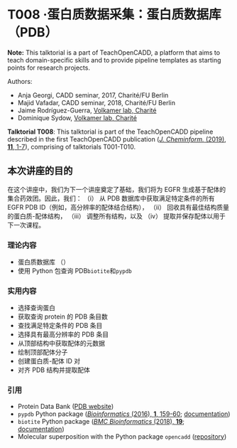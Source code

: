 # T008 ·蛋白质数据采集：蛋白质数据库 （PDB）


**Note:** This talktorial is a part of TeachOpenCADD, a platform that aims to teach domain-specific skills and to provide pipeline templates as starting points for research projects.

Authors:

- Anja Georgi, CADD seminar, 2017, Charité/FU Berlin
- Majid Vafadar, CADD seminar, 2018, Charité/FU Berlin
- Jaime Rodríguez-Guerra, [Volkamer lab, Charité](https://volkamerlab.org/)
- Dominique Sydow, [Volkamer lab, Charité](https://volkamerlab.org/)


__Talktorial T008__: This talktorial is part of the TeachOpenCADD pipeline described in the first TeachOpenCADD publication ([_J. Cheminform._ (2019), **11**, 1-7](https://jcheminf.biomedcentral.com/articles/10.1186/s13321-019-0351-x)), comprising of talktorials T001-T010.


## 本次讲座的目的


在这个讲座中，我们为下一个讲座奠定了基础，我们将为 EGFR 生成基于配体的集合药效团。因此，我们：
（i） 从 PDB 数据库中获取满足特定条件的所有 EGFR PDB ID（例如，高分辨率的配体结合结构），
（ii） 回收具有最佳结构质量的蛋白质-配体结构，
（iii） 调整所有结构，以及
（iv） 提取并保存配体以用于下一次课程。


### 理论内容


- 蛋白质数据库 （） 
- 使用 Python 包查询 PDB`biotite`和`pypdb` 


### 实用内容


* 选择查询蛋白
* 获取查询 protein 的 PDB 条目数
* 查找满足特定条件的 PDB 条目
* 选择具有最高分辨率的 PDB 条目
* 从顶部结构中获取配体的元数据
* 绘制顶部配体分子
* 创建蛋白质-配体 ID 对
* 对齐 PDB 结构并提取配体

### 引用


* Protein Data Bank 
([PDB website](http://www.rcsb.org/))
* `pypdb` Python package 
([_Bioinformatics_ (2016), **1**, 159-60](https://academic.oup.com/bioinformatics/article-lookup/doi/10.1093/bioinformatics/btv543); [documentation](http://www.wgilpin.com/pypdb_docs/html/))
* `biotite` Python package ([_BMC Bioinformatics_ (2018), **19**](https://bmcbioinformatics.biomedcentral.com/articles/10.1186/s12859-018-2367-z); [documentation](https://www.biotite-python.org/))
* Molecular superposition with the Python package `opencadd` ([repository](https://github.com/volkamerlab/opencadd))
